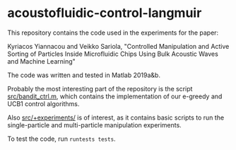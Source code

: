 # acoustofluidic-control-langmuir

This repository contains the code used in the experiments for the paper:

Kyriacos Yiannacou and Veikko Sariola, "Controlled Manipulation and Active
Sorting of Particles Inside Microfluidic Chips Using Bulk Acoustic Waves and
Machine Learning"

The code was written and tested in Matlab 2019a&b.

Probably the most interesting part of the repository is the script
[src/bandit_ctrl.m](src/bandit_ctrl.m), which contains the implementation of our
e-greedy and UCB1 control algorithms.

Also [src/+experiments/](src/+experiments/) is of interest, as it contains basic
scripts to run the single-particle and multi-particle manipulation experiments.

To test the code, run `runtests tests`.
